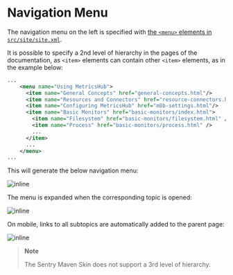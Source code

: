 # Navigation Menu

The navigation menu on the left is specified with [the `<menu>` elements in `src/site/site.xml`](https://maven.apache.org/plugins/maven-site-plugin/examples/sitedescriptor.html#including-generated-content).

It is possible to specify a 2nd level of hierarchy in the pages of the documentation, as `<item>` elements can contain other `<item>` elements, as in the example below:

```xml
...
    <menu name="Using MetricsHub">
      <item name="General Concepts" href="general-concepts.html"/>
      <item name="Resources and Connectors" href="resource-connectors.html"/>
      <item name="Configuring MetricsHub" href="m8b-settings.html"/>
      <item name="Basic Monitors" href="basic-monitors/index.html">
        <item name="Filesystem" href="basic-monitors/filesystem.html" />
        <item name="Process" href="basic-monitors/process.html" />
        ...
      </item>
      ...
    </menu>
...
```

This will generate the below navigation menu:

![inline](images/menu-collapse.png)

The menu is expanded when the corresponding topic is opened:

![inline](images/menu-expand.png)

On mobile, links to all subtopics are automatically added to the parent page:

![inline](images/menu-expand-mobile.png)

> **Note**
>
> The Sentry Maven Skin does not support a 3rd level of hierarchy.

